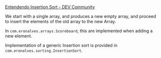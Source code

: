[Entendendo Insertion Sort - DEV Community](https://dev.to/eronalves1996/entendendo-insertion-sort-bh6)

We start with a single array, and produces a new empty array, and proceed to insert the elements of the old array to the new Array.

In `com.eronalves.arrays.Scoreboard`, this are implemented when adding a new element.

Implementation of a generic Insertion sort is provided in `com.eronalves.sorting.InsertionSort`.